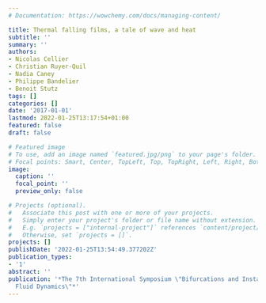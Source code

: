 ```yaml
---
# Documentation: https://wowchemy.com/docs/managing-content/

title: Thermal falling films, a tale of wave and heat
subtitle: ''
summary: ''
authors:
- Nicolas Cellier
- Christian Ruyer-Quil
- Nadia Caney
- Philippe Bandelier
- Benoit Stutz
tags: []
categories: []
date: '2017-01-01'
lastmod: 2022-01-25T13:17:54+01:00
featured: false
draft: false

# Featured image
# To use, add an image named `featured.jpg/png` to your page's folder.
# Focal points: Smart, Center, TopLeft, Top, TopRight, Left, Right, BottomLeft, Bottom, BottomRight.
image:
  caption: ''
  focal_point: ''
  preview_only: false

# Projects (optional).
#   Associate this post with one or more of your projects.
#   Simply enter your project's folder or file name without extension.
#   E.g. `projects = ["internal-project"]` references `content/project/deep-learning/index.md`.
#   Otherwise, set `projects = []`.
projects: []
publishDate: '2022-01-25T13:54:49.377202Z'
publication_types:
- '1'
abstract: ''
publication: '*The 7th International Symposium \"Bifurcations and Instabilities in
  Fluid Dynamics\"*'
---
```

